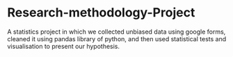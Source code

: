 # Research-methodology-Project
A statistics project in which we collected unbiased data using google forms, cleaned it using pandas library of python, and then used statistical tests and visualisation to present our hypothesis.
